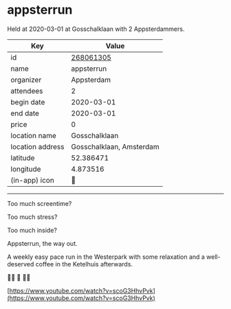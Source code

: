 # appsterrun
Held at 2020-03-01 at Gosschalklaan with 2 Appsterdammers.
        
|Key|Value
|---|---|
|id|[268061305](https://www.meetup.com/appsterdam/events/268061305/)|
|name|appsterrun|
|organizer|Appsterdam|
|attendees|2|
|begin date|2020-03-01|
|end date|2020-03-01|
|price|0|
|location name|Gosschalklaan|
|location address|Gosschalklaan, Amsterdam|
|latitude|52.386471|
|longitude|4.873516|
|(in-app) icon|🏃|

---

Too much screentime?

Too much stress?

Too much inside?

Appsterrun, the way out.

A weekly easy pace run in the Westerpark with some relaxation and a well-deserved coffee in the Ketelhuis afterwards.

🏃‍♀️ 🏃 🏃‍♀️

[https://www.youtube.com/watch?v=scoG3HhvPvk](https://www.youtube.com/watch?v=scoG3HhvPvk)


